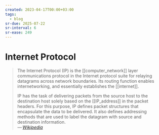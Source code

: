 ```yaml
---
created: 2023-04-17T00:00+03:00
tags:
  - blog
sr-due: 2025-07-22
sr-interval: 6
sr-ease: 249
---
```


# Internet Protocol

> The Internet Protocol (IP) is the [[computer_network]] layer communications protocol in the Internet protocol suite for relaying datagrams across network boundaries. Its routing function enables internetworking, and essentially establishes the [[internet]].
>
> IP has the task of delivering packets from the source host to the destination host solely based on the [[IP_address]] in the packet headers. For this purpose, IP defines packet structures that encapsulate the data to be delivered. It also defines addressing methods that are used to label the datagram with source and destination information.\
> — <cite>[Wikipedia](https://en.wikipedia.org/wiki/Internet_Protocol)</cite>
